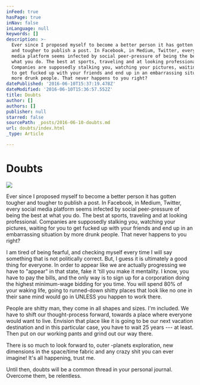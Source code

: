 ```yaml
---
inFeed: true
hasPage: true
inNav: false
inLanguage: null
keywords: []
description: >-
  Ever since I proposed myself to become a better person it has gotten tougher
  and tougher to publish a post. In Facebook, in Medium, Twitter, every social
  media platform seems infected by social peer-pressure of being the best at
  what you do. The best at sports, traveling and at looking professional.
  Companies are supposedly stalking you, watching your pictures, waiting for you
  to get fucked up with your friends and end up in an embarrassing situation by
  more drunk people. That never happens to you right?
datePublished: '2016-06-10T15:37:19.478Z'
dateModified: '2016-06-10T15:36:57.552Z'
title: Doubts
author: []
authors: []
publisher: null
starred: false
sourcePath: _posts/2016-06-10-doubts.md
url: doubts/index.html
_type: Article

---
```

# Doubts
![](https://the-grid-user-content.s3-us-west-2.amazonaws.com/626d360e-dca0-4f12-99ec-b1c88b08f800.jpg)

Ever since I proposed myself to become a better person it has gotten tougher and tougher to publish a post. In Facebook, in Medium, Twitter, every social media platform seems infected by social peer-pressure of being the best at what you do. The best at sports, traveling and at looking professional. Companies are supposedly stalking you, watching your pictures, waiting for you to get fucked up with your friends and end up in an embarrassing situation by more drunk people. That never happens to you right?

I am tired of being fearful, and checking myself every time I will say something that is not politically correct. But, I guess it is ultimately a good thing for everyone. In order to appear like we are actually progressing we have to "appear" in that state, fake it 'till you make it mentality. I know, you have to pay the bills, and the only way is to sign up for a corporation doing the highest minimum-wage bidding for you time. You will spend 80% of your waking life, going to runned-down shitty places that look like no one in their sane mind would go in UNLESS you happen to work there. 

People are shitty man, they come in all shapes and sizes. I'm included. We have to shift our thought-process forward, towards a place where everyone would want to live. Envision that place like it is going to be our next vacation destination and in this particular case, you have to wait 25 years --- at least. Then put on our working pants and grind out our way there. 

There is so much to look forward to, outer -planets exploration, new dimensions in the space/time fabric and any crazy shit you can ever imagine! It's all happening, trust me. 

Until then, doubts will be a common thread in your personal journal. Overcome them, be relentless.